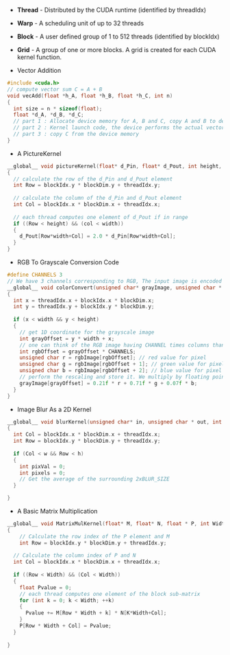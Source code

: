 - **Thread** - Distributed by the CUDA runtime (identified by threadIdx)
- **Warp** - A scheduling unit of up to 32 threads 
- **Block** - A user defined group of 1 to 512 threads (identified by blockIdx)
- **Grid** - A group of one or more blocks. A grid is created for each CUDA kernel function.



- Vector Addition

```c
#include <cuda.h>
// compute vector sum C = A + B
void vecAdd(float *h_A, float *h_B, float *h_C, int n)
{
  int size = n * sizeof(float);
  float *d_A, *d_B, *d_C;
  // part 1 : Allocate device memory for A, B and C, copy A and B to device memory
  // part 2 : Kernel launch code, the device performs the actual vector addition
  // part 3 : copy C from the device memory
}
```



- A PictureKernel

```c
__global__ void pictureKernel(float* d_Pin, float* d_Pout, int height, int width)
{
  // calculate the row of the d_Pin and d_Pout element
  int Row = blockIdx.y * blockDim.y + threadIdx.y;
    
  // calculate the column of the d_Pin and d_Pout element
  int Col = blockIdx.x * blockDim.x + threadIdx.x;
    
  // each thread computes one element of d_Pout if in range
  if ((Row < height) && (col < width))
  {
    d_Pout[Row*width+Col] = 2.0 * d_Pin[Row*width+Col];
  }
}
```



- RGB To Grayscale Conversion Code

```c
#define CHANNELS 3
// We have 3 channels corresponding to RGB, The input image is encoded as unsigned characters [0,255]
__global__ void colorConvert(unsigned char* grayImage, unsigned char * rgbImage, int width, int height)
{
  int x = threadIdx.x + blockIdx.x * blockDim.x;
  int y = threadIdx.y + blockIdx.y * blockDim.y;
  
  if (x < width && y < height)
  {
    // get 1D coordinate for the grayscale image
    int grayOffset = y * width + x;
    // one can think of the RGB image having CHANNEL times columns than the gray scale image
    int rgbOffset = grayOffset * CHANNELS;
    unsigned char r = rgbImage[rgbOffset]; // red value for pixel
    unsigned char g = rgbImage[rgbOffset + 1]; // green value for pixel
    unsigned char b = rgbImage[rgbOffset + 2]; // blue value for pixel
    // perform the rescaling and store it. We multiply by floating point constants
    grayImage[grayOffset] = 0.21f * r + 0.71f * g + 0.07f * b;
  }
}
```



- Image Blur As a 2D Kernel

```c
__global__ void blurKernel(unsigned char* in, unsigned char * out, int w, int h)
{
  int Col = blockIdx.x * blockDim.x + threadIdx.x;
  int Row = blockIdx.y * blockDim.y + threadIdx.y;
  
  if (Col < w && Row < h)
  {
    int pixVal = 0; 
    int pixels = 0;
    // Get the average of the surrounding 2xBLUR_SIZE
  }

}
```



- A Basic Matrix Multiplication

```c
__global__ void MatrixMulKernel(float* M, float* N, float * P, int Width)
{
	// Calculate the row index of the P element and M
	int Row = blockIdx.y * blockDim.y + threadIdx.y;
  
  // Calculate the column index of P and N
  int Col = blockIdx.x * blockDim.x + threadIdx.x;
  
  if ((Row < Width) && (Col < Width))
  {
    float Pvalue = 0;
    // each thread computes one element of the block sub-matrix 
    for (int k = 0; k < Width; ++k)
    {
      Pvalue += M[Row * Width + k] * N[K*Width+Col];
    }
    P[Row * Width + Col] = Pvalue;
  }
	
}
```

